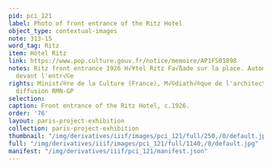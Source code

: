 ```yaml
---
pid: pci_121
label: Photo of front entrance of the Ritz Hotel
object_type: contextual-images
note: 313-15
word_tag: Ritz
item: Hôtel Ritz
link: https://www.pop.culture.gouv.fr/notice/memoire/AP1FS01898
notes: Ritz front entrance 1926 H√¥tel Ritz Fa√ßade sur la place. Automobile stationnant
  devant l'entr√©e
rights: Minist√®re de la Culture (France), M√©diath√®que de l'architecture et du patrimoine,
  diffusion RMN-GP
selection: 
caption: Front entrance of the Ritz Hotel, c.1926.
order: '76'
layout: paris-project-exhibition
collection: paris-project-exhibition
thumbnail: "/img/derivatives/iiif/images/pci_121/full/250,/0/default.jpg"
full: "/img/derivatives/iiif/images/pci_121/full/1140,/0/default.jpg"
manifest: "/img/derivatives/iiif/pci_121/manifest.json"
---
```


